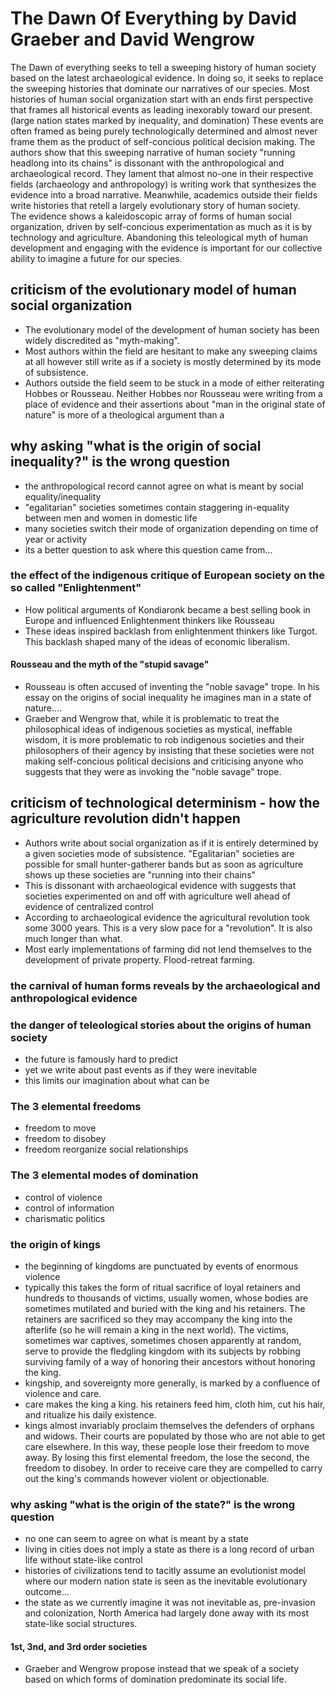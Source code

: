 # The Dawn Of Everything by David Graeber and David Wengrow

The Dawn of everything seeks to tell a sweeping history of human society based on the latest archaeological evidence. In doing so, it seeks to replace the sweeping histories that dominate our narratives of our species.
Most histories of human social organization start with an ends first perspective that frames all historical events as leading inexorably toward our present. (large nation states marked by inequality, and domination) These events are often framed as being purely technologically determined and almost never frame them as the product of self-concious political decision making.
The authors show that this sweeping narrative of human society "running headlong into its chains" is dissonant with the anthropological and archaeological record. They lament that almost no-one in their respective fields (archaeology and anthropology) is writing work that synthesizes the evidence into a broad narrative. Meanwhile, academics outside their fields write histories that retell a largely evolutionary story of human society.  
The evidence shows a kaleidoscopic array of forms of human social organization, driven by self-concious experimentation as much as it is by technology and agriculture.
Abandoning this teleological myth of human development and engaging with the evidence is important for our collective ability to imagine a future for our species.

## criticism of the evolutionary model of human social organization
- The evolutionary model of the development of human society has been widely discredited as "myth-making".
- Most authors within the field are hesitant to make any sweeping claims at all however still write as if a society is mostly determined by its mode of subsistence.
- Authors outside the field seem to be stuck in a mode of either reiterating Hobbes or Rousseau. Neither Hobbes nor Rousseau were writing from a place of evidence and their assertions about "man in the original state of nature" is more of a theological argument than a

## why asking "what is the origin of social inequality?" is the wrong question
- the anthropological record cannot agree on what is meant by social equality/inequality
- "egalitarian" societies sometimes contain staggering in-equality between men and women in domestic life
- many societies switch their mode of organization depending on time of year or activity
- its a better question to ask where this question came from... 

### the effect of the indigenous critique of European society on the so called "Enlightenment"
- How political arguments of Kondiaronk became a best selling book in Europe and influenced Enlightenment thinkers like Rousseau 
- These ideas inspired backlash from enlightenment thinkers like Turgot. This backlash shaped many of the ideas of economic liberalism. 

#### Rousseau and the myth of the "stupid savage"
- Rousseau is often accused of inventing the "noble savage" trope. In his essay on the origins of social inequality he imagines man in a state of nature....
- Graeber and Wengrow that, while it is problematic to treat the philosophical ideas of indigenous societies as mystical, ineffable wisdom, it is more problematic to rob indigenous societies and their philosophers of their agency by insisting that these societies were not making self-concious political decisions and criticising anyone who suggests that they were as invoking the "noble savage" trope. 

## criticism of technological determinism - how the agriculture revolution didn't happen
- Authors write about social organization as if it is entirely determined by a given societies mode of subsistence. 
  "Egalitarian" societies are possible for small hunter-gatherer bands but as soon as agriculture shows up these societies are "running into their 
  chains"
- This is dissonant with archaeological evidence with suggests that societies experimented on and off with agriculture well ahead of evidence of centralized control
- According to archaeological evidence the agricultural revolution took some 3000 years. This is a very slow pace for a "revolution". It is also much longer than what.
- Most early implementations of farming did not lend themselves to the development of private property. Flood-retreat farming.

### the carnival of human forms reveals by the archaeological and anthropological evidence

### the danger of teleological stories about the origins of human society
- the future is famously hard to predict
- yet we write about past events as if they were inevitable
- this limits our imagination about what can be 

### The 3 elemental freedoms
- freedom to move
- freedom to disobey
- freedom reorganize social relationships

### The 3 elemental modes of domination
- control of violence
- control of information
- charismatic politics

### the origin of kings
- the beginning of kingdoms are punctuated by events of enormous violence
- typically this takes the form of ritual sacrifice of loyal retainers and hundreds to thousands of victims, usually women, whose bodies are sometimes mutilated and buried with the king and his retainers. The retainers are sacrificed so they may accompany the king into the afterlife (so he will remain a king in the next world). The victims, sometimes war captives, sometimes chosen apparently at random, serve to provide the fledgling kingdom with its subjects by robbing surviving family of a way of honoring their ancestors without honoring the king. 
- kingship, and sovereignty more generally, is marked by a confluence of violence and care. 
- care makes the king a king. his retainers feed him, cloth him, cut his hair, and ritualize his daily existence. 
- kings almost invariably proclaim themselves the defenders of orphans and widows. Their courts are populated by those who are not able to get care elsewhere. In this way, these people lose their freedom to move away. By losing this first elemental freedom, the lose the second, the freedom to disobey. In order to receive care they are compelled to carry out the king's commands however violent or objectionable.

### why asking "what is the origin of the state?" is the wrong question
- no one can seem to agree on what is meant by a state
- living in cities does not imply a state as there is a long record of urban life without state-like control
- histories of civilizations tend to tacitly assume an evolutionist model where our modern nation state is seen as the inevitable evolutionary outcome...
- the state as we currently imagine it was not inevitable as, pre-invasion and colonization, North America had largely done away with its most state-like social structures. 
#### 1st, 3nd, and 3rd order societies
- Graeber and Wengrow propose instead that we speak of a society based on which forms of domination predominate its social life.
